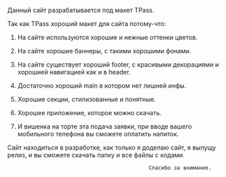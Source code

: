 Данный сайт разрабатывается под макет TPass.

Так как TPass хороший макет для сайта потому-что:

1. На сайте используются хорошие и нежные оттенки цветов.

2. На сайте хорошие баннеры, с такими хорошими фонами.

3. На сайте существует хороший footer, с красивыми декорациями и хорошией навигацией как и в header.

4. Достаточно хороший main в котором нет лишней инфы.

5. Хорошие секции, стилизованные и понятные.

6. Хорошее приложение, которое можно скачать.

7. И вишенка на торте эта подача заявки, при вводе вашего мобильного телефона вы сможете оплатить напиток.

Сайт находиться в разработке, как только я доделаю сайт, я выпущу релиз, и вы сможете скачать папку и все файлы с кодами.

                                                 Спасибо за внимание.
